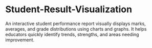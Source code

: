 # Student-Result-Visualization
An interactive student performance report visually displays marks, averages, and grade distributions using charts and graphs. It helps educators quickly identify trends, strengths, and areas needing improvement. 
